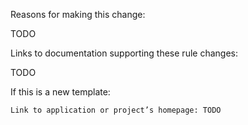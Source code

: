 Reasons for making this change:

TODO

Links to documentation supporting these rule changes:

TODO

If this is a new template:

    Link to application or project’s homepage: TODO

